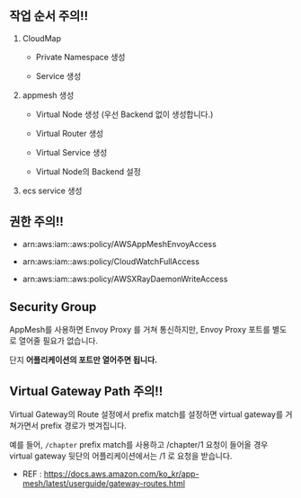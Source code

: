 ## 작업 순서 주의!!

1. CloudMap

   - Private Namespace 생성

   - Service 생성

2. appmesh 생성

   - Virtual Node 생성 (우선 Backend 없이 생성합니다.)

   - Virtual Router 생성

   - Virtual Service 생성

   - Virtual Node의 Backend 설정

3. ecs service 생성

## 권한 주의!!

- arn:aws:iam::aws:policy/AWSAppMeshEnvoyAccess

- arn:aws:iam::aws:policy/CloudWatchFullAccess

- arn:aws:iam::aws:policy/AWSXRayDaemonWriteAccess

## Security Group

AppMesh를 사용하면 Envoy Proxy 를 거쳐 통신하지만, Envoy Proxy 포트를 별도로 열어줄 필요가 없습니다.

단지 **어플리케이션의 포트만 열어주면 됩니다.**

## Virtual Gateway Path 주의!!

Virtual Gateway의 Route 설정에서 prefix match를 설정하면 virtual gateway를 거쳐가면서 prefix 경로가 벗겨집니다.

예를 들어, `/chapter` prefix match를 사용하고 /chapter/1 요청이 들어올 경우 virtual gateway 뒷단의 어플리케이션에서는 /1 로 요청을 받습니다.

- REF : https://docs.aws.amazon.com/ko_kr/app-mesh/latest/userguide/gateway-routes.html
